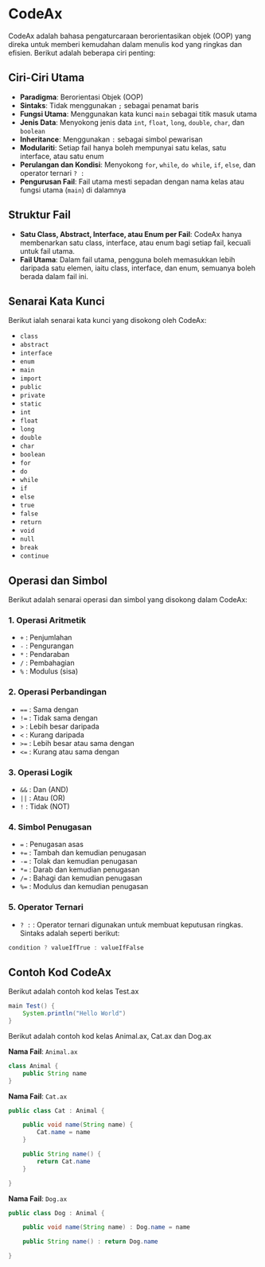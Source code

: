 # CodeAx

CodeAx adalah bahasa pengaturcaraan berorientasikan objek (OOP) yang direka untuk memberi kemudahan dalam menulis kod yang ringkas dan efisien. Berikut adalah beberapa ciri penting:

## Ciri-Ciri Utama

- **Paradigma**: Berorientasi Objek (OOP)
- **Sintaks**: Tidak menggunakan `;` sebagai penamat baris
- **Fungsi Utama**: Menggunakan kata kunci `main` sebagai titik masuk utama
- **Jenis Data**: Menyokong jenis data `int`, `float`, `long`, `double`, `char`, dan `boolean`
- **Inheritance**: Menggunakan `:` sebagai simbol pewarisan
- **Modulariti**: Setiap fail hanya boleh mempunyai satu kelas, satu interface, atau satu enum
- **Perulangan dan Kondisi**: Menyokong `for`, `while`, `do while`, `if`, `else`, dan operator ternari `? :`
- **Pengurusan Fail**: Fail utama mesti sepadan dengan nama kelas atau fungsi utama (`main`) di dalamnya

## Struktur Fail
- **Satu Class, Abstract, Interface, atau Enum per Fail**: CodeAx hanya membenarkan satu class, interface, atau enum bagi setiap fail, kecuali untuk fail utama.
- **Fail Utama**: Dalam fail utama, pengguna boleh memasukkan lebih daripada satu elemen, iaitu class, interface, dan enum, semuanya boleh berada dalam fail ini.

## Senarai Kata Kunci

Berikut ialah senarai kata kunci yang disokong oleh CodeAx:

- `class`
- `abstract`
- `interface`
- `enum`
- `main`
- `import`
- `public`
- `private`
- `static`
- `int`
- `float`
- `long`
- `double`
- `char`
- `boolean`
- `for`
- `do`
- `while`
- `if`
- `else`
- `true`
- `false`
- `return`
- `void`
- `null`
- `break`
- `continue`

## Operasi dan Simbol

Berikut adalah senarai operasi dan simbol yang disokong dalam CodeAx:

### 1. Operasi Aritmetik

- `+`  : Penjumlahan
- `-`  : Pengurangan
- `*`  : Pendaraban
- `/`  : Pembahagian
- `%`  : Modulus (sisa)

### 2. Operasi Perbandingan

- `==` : Sama dengan
- `!=` : Tidak sama dengan
- `>`  : Lebih besar daripada
- `<`  : Kurang daripada
- `>=` : Lebih besar atau sama dengan
- `<=` : Kurang atau sama dengan

### 3. Operasi Logik

- `&&` : Dan (AND)
- `||` : Atau (OR)
- `!`  : Tidak (NOT)

### 4. Simbol Penugasan

- `=`  : Penugasan asas
- `+=` : Tambah dan kemudian penugasan
- `-=` : Tolak dan kemudian penugasan
- `*=` : Darab dan kemudian penugasan
- `/=` : Bahagi dan kemudian penugasan
- `%=` : Modulus dan kemudian penugasan

### 5. Operator Ternari

- `? :` : Operator ternari digunakan untuk membuat keputusan ringkas. Sintaks adalah seperti berikut:
```java
condition ? valueIfTrue : valueIfFalse
```

## Contoh Kod CodeAx

Berikut adalah contoh kod kelas Test.ax

```java
main Test() {
    System.println("Hello World")
}
```

Berikut adalah contoh kod kelas Animal.ax, Cat.ax dan Dog.ax

**Nama Fail**: `Animal.ax`
```java
class Animal {
    public String name
}
```

**Nama Fail**: `Cat.ax`
```java
public class Cat : Animal {

    public void name(String name) {
        Cat.name = name
    }

    public String name() {
        return Cat.name
    }

}
```

**Nama Fail**: `Dog.ax`
```java
public class Dog : Animal {

    public void name(String name) : Dog.name = name

    public String name() : return Dog.name

}
```
